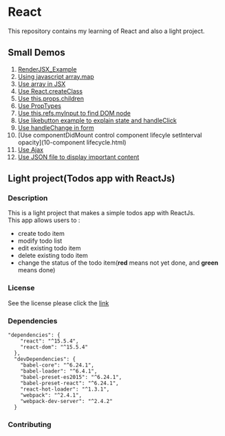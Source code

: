 # React

This repository contains my learning of React and also a light project.   
       
    
 
## Small Demos      
1. [RenderJSX_Example](1-renderJSX.html)               
1. [Using javascript array.map](2-javascript(map).html)             
1. [Use array in JSX](3-useArray.html)                  
1. [Use React.createClass](4-createClass_pros.html)                         
1. [Use this.props.children](5-this_props_children.html)                                                                   
1. [Use PropTypes](6-PropTypes.html)                             
1. [Use this.refs.myInput to find DOM node](7-findDOMnode.html)                                                          
1. [Use likebutton example to explain state and handleClick](8-likeButtonExample.html)                                
1. [Use handleChange in form](9-formExample.html)                                   
1. [Use componentDidMount control component lifecyle setInterval opacity](10-component lifecycle.html)                       
1. [Use Ajax](11-gist.html)                
1. [Use JSON file to display important content](12-mostStarsProjectIngithub.html)                      
               
## Light project(Todos app with ReactJs)       
### Description
This is a light project that makes a simple todos app with ReactJs.                           
This app allows users to :              
- create todo item                 
- modify todo list                   
- edit existing todo item              
- delete existing todo item                 
- change the status of the todo item(**red** means not yet done, and **green** means done)             
             
### License
See the license please click the [link](projectHere/LICENSE)                
                   
### Dependencies           
```
"dependencies": {
    "react": "^15.5.4",
    "react-dom": "^15.5.4"
  },
  "devDependencies": {
    "babel-core": "^6.24.1",
    "babel-loader": "^6.4.1",
    "babel-preset-es2015": "^6.24.1",
    "babel-preset-react": "^6.24.1",
    "react-hot-loader": "^1.3.1",
    "webpack": "^2.4.1",
    "webpack-dev-server": "^2.4.2"
  }
```                  
           
### Contributing         

